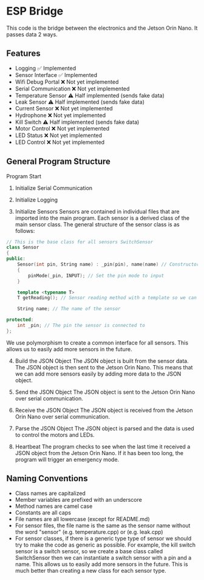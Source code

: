# ESP Bridge

This code is the bridge between the electronics and the Jetson Orin Nano. It passes data 2 ways.

## Features

- Logging ✅ Implemented
- Sensor Interface ✅ Implemented
- Wifi Debug Portal ❌ Not yet implemented
- Serial Communication ❌ Not yet implemented
- Temperature Sensor ⚠️ Half implemented (sends fake data)
- Leak Sensor ⚠️ Half implemented (sends fake data)
- Current Sensor ❌ Not yet implemented
- Hydrophone ❌ Not yet implemented
- Kill Switch ⚠️ Half implemented (sends fake data)
- Motor Control ❌ Not yet implemented
- LED Status ❌ Not yet implemented
- LED Control ❌ Not yet implemented

## General Program Structure

Program Start

1. Initialize Serial Communication

2. Initialize Logging

3. Initialize Sensors
   Sensors are contained in individual files that are imported into the main program. Each sensor is a derived class of the main sensor class. The general structure of the sensor class is as follows:

```c++
// This is the base class for all sensors SwitchSensor
class Sensor
{
public:
    Sensor(int pin, String name) : _pin(pin), name(name) // Constructor
    {
        pinMode(_pin, INPUT); // Set the pin mode to input
    }

    template <typename T>
    T getReading(); // Sensor reading method with a template so we can return different types of data

    String name; // The name of the sensor

protected:
    int _pin; // The pin the sensor is connected to
};
```

We use polymorphism to create a common interface for all sensors. This allows us to easily add more sensors in the future.

4. Build the JSON Object
   The JSON object is built from the sensor data. The JSON object is then sent to the Jetson Orin Nano.
   This means that we can add more sensors easily by adding more data to the JSON object.

5. Send the JSON Object
   The JSON object is sent to the Jetson Orin Nano over serial communication.

6. Receive the JSON Object
   The JSON object is received from the Jetson Orin Nano over serial communication.

7. Parse the JSON Object
   The JSON object is parsed and the data is used to control the motors and LEDs.

8. Heartbeat
   The program checks to see when the last time it received a JSON object from the Jetson Orin Nano. If it has been too long, the program will trigger an emergency mode.

## Naming Conventions

- Class names are capitalized
- Member variables are prefixed with an underscore
- Method names are camel case
- Constants are all caps
- File names are all lowercase (except for README.md)
- For sensor files, the file name is the same as the sensor name without the word "sensor" (e.g. temperature.cpp) or (e.g. leak.cpp)
- For sensor classes, if there is a generic type type of sensor we should try to make the code as generic as possible. For example, the kill switch sensor is a switch sensor, so we create a base class called SwitchSensor then we can instantiate a switch sensor with a pin and a name. This allows us to easily add more sensors in the future. This is much better than creating a new class for each sensor type.

